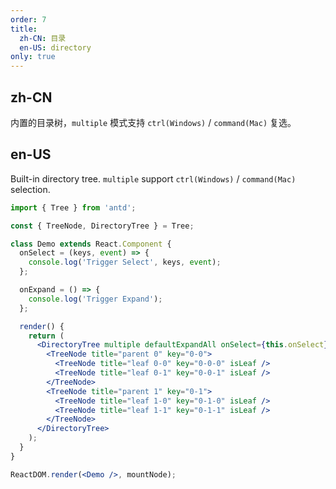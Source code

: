 ```yaml
---
order: 7
title:
  zh-CN: 目录
  en-US: directory
only: true
---
```


## zh-CN

内置的目录树，`multiple` 模式支持 `ctrl(Windows)` / `command(Mac)` 复选。

## en-US

Built-in directory tree. `multiple` support `ctrl(Windows)` / `command(Mac)` selection.

```jsx
import { Tree } from 'antd';

const { TreeNode, DirectoryTree } = Tree;

class Demo extends React.Component {
  onSelect = (keys, event) => {
    console.log('Trigger Select', keys, event);
  };

  onExpand = () => {
    console.log('Trigger Expand');
  };

  render() {
    return (
      <DirectoryTree multiple defaultExpandAll onSelect={this.onSelect} onExpand={this.onExpand}>
        <TreeNode title="parent 0" key="0-0">
          <TreeNode title="leaf 0-0" key="0-0-0" isLeaf />
          <TreeNode title="leaf 0-1" key="0-0-1" isLeaf />
        </TreeNode>
        <TreeNode title="parent 1" key="0-1">
          <TreeNode title="leaf 1-0" key="0-1-0" isLeaf />
          <TreeNode title="leaf 1-1" key="0-1-1" isLeaf />
        </TreeNode>
      </DirectoryTree>
    );
  }
}

ReactDOM.render(<Demo />, mountNode);
```
